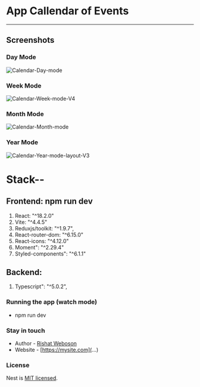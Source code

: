 # App Callendar of Events

***
## Screenshots

### Day Mode
![Calendar-Day-mode](https://github.com/weboson/CalendarOfEvents-/assets/42917939/4717915c-adc5-40f9-a317-9d7098975aa6)

### Week Mode
![Calendar-Week-mode-V4](https://github.com/weboson/CalendarOfEvents-/assets/42917939/5da634ed-4180-4927-883c-3b81c8c19ee3)

### Month Mode
![Calendar-Month-mode](https://github.com/weboson/CalendarOfEvents-/assets/42917939/a8bd1a61-eb1b-4ca7-8f98-f3cadf1b4172)

### Year Mode
![Calendar-Year-mode-layout-V3](https://github.com/weboson/CalendarOfEvents-/assets/42917939/7a174078-df25-4440-9890-6606d92da863)



# Stack--
## Frontend: npm run dev
1. React: "^18.2.0"
2. Vite: "^4.4.5" 
3. Reduxjs/toolkit: "^1.9.7",
4. React-router-dom: "^6.15.0"
5. React-icons: "^4.12.0"
6. Moment": "^2.29.4"
7. Styled-components": "^6.1.1"

## Backend: 
1. Typescript": "^5.0.2",



### Running the app (watch mode)
- npm run dev

### Stay in touch
- Author - [Rishat Weboson](...)
- Website - [https://mysite.com](...)

### License
Nest is [MIT licensed](LICENSE).